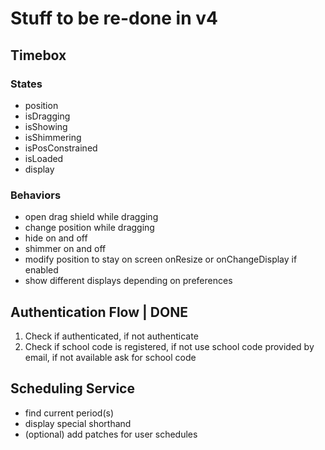 # Stuff to be re-done in v4

## Timebox

### States
 * position
 * isDragging
 * isShowing
 * isShimmering
 * isPosConstrained
 * isLoaded
 * display

### Behaviors
 * open drag shield while dragging
 * change position while dragging
 * hide on and off
 * shimmer on and off
 * modify position to stay on screen onResize or onChangeDisplay if enabled
 * show different displays depending on preferences


## Authentication Flow | DONE
 1. Check if authenticated, if not authenticate
 2. Check if school code is registered, 
    if not use school code provided by email, 
    if not available ask for school code

## Scheduling Service 
 * find current period(s)
 * display special shorthand
 * (optional) add patches for user schedules